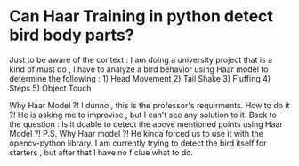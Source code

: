 
# Can Haar Training in python detect bird body parts?

Just to be aware of the context :
I am doing a university project that is a kind of must do , I have to analyze a bird behavior using Haar model to determine the following :
    1) Head Movement 
    2) Tail Shake 
    3) Fluffing 
    4) Steps 
    5) Object Touch 

Why Haar Model ?! I dunno , this is the professor's requirments. 
How to do it ?! He is asking me to improvise , but I can't see any solution to it.
Back to the question :
Is it doable to detect the above mentioned points using Haar Model ?!
P.S. Why Haar model ?! He kinda forced us to use it with the opencv-python library.
I am currently trying to detect the bird itself for starters , but after that I have no f clue what to do.

        